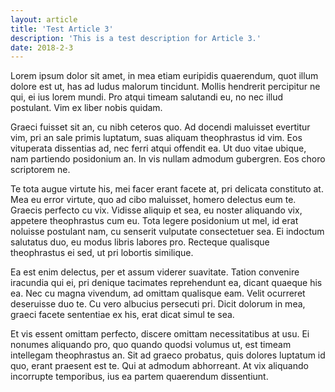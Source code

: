 ```yaml
---
layout: article
title: 'Test Article 3'
description: 'This is a test description for Article 3.'
date: 2018-2-3
---
```


Lorem ipsum dolor sit amet, in mea etiam euripidis quaerendum, quot illum dolore est ut, has ad ludus malorum tincidunt. Mollis hendrerit percipitur ne qui, ei ius lorem mundi. Pro atqui timeam salutandi eu, no nec illud postulant. Vim ex liber nobis quidam.

Graeci fuisset sit an, cu nibh ceteros quo. Ad docendi maluisset evertitur vim, pri an sale primis luptatum, suas aliquam theophrastus id vim. Eos vituperata dissentias ad, nec ferri atqui offendit ea. Ut duo vitae ubique, nam partiendo posidonium an. In vis nullam admodum gubergren. Eos choro scriptorem ne.

Te tota augue virtute his, mei facer erant facete at, pri delicata constituto at. Mea eu error virtute, quo ad cibo maluisset, homero delectus eum te. Graecis perfecto cu vix. Vidisse aliquip et sea, eu noster aliquando vix, appetere theophrastus cum eu. Tota legere posidonium ut mel, id erat noluisse postulant nam, cu senserit vulputate consectetuer sea. Ei indoctum salutatus duo, eu modus libris labores pro. Recteque qualisque theophrastus ei sed, ut pri lobortis similique.

Ea est enim delectus, per et assum viderer suavitate. Tation convenire iracundia qui ei, pri denique tacimates reprehendunt ea, dicant quaeque his ea. Nec cu magna vivendum, ad omittam qualisque eam. Velit ocurreret deseruisse duo te. Cu vero albucius persecuti pri. Dicit dolorum in mea, graeci facete sententiae ex his, erat dicat simul te sea.

Et vis essent omittam perfecto, discere omittam necessitatibus at usu. Ei nonumes aliquando pro, quo quando quodsi volumus ut, est timeam intellegam theophrastus an. Sit ad graeco probatus, quis dolores luptatum id quo, erant praesent est te. Qui at admodum abhorreant. At vix aliquando incorrupte temporibus, ius ea partem quaerendum dissentiunt.
